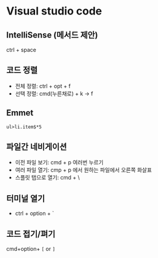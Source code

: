 # Visual studio code



## IntelliSense (메서드 제안)
ctrl + space

## 코드 정렬
- 전체 정렬: ctrl + opt + f
- 선택 정렬: cmd(누른채로) + k -> f

## Emmet
`ul>li.item$*5`

## 파일간 네비게이션
- 이전 파일 보기: cmd + p 여러번 누르기
- 여러 파일 열기: cmp + p 에서 원하는 파일에서 오른쪽 화살표
- 스플릿 탭으로 열기: cmd + \

## 터미널 열기
- ctrl + option + `


## 코드 접기/펴기
cmd+option+ `[` or `]`